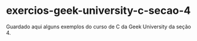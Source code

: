 # exercios-geek-university-c-secao-4

Guardado aqui alguns exemplos do curso de C da Geek University da seção 4.
